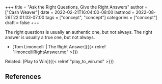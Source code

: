 +++
title = "Ask the Right Questions, Give the Right Answers"
author = ["Cash Weaver"]
date = 2022-02-21T16:04:00-08:00
lastmod = 2022-08-26T22:01:03-07:00
tags = ["concept", "concept"]
categories = ["concept"]
draft = false
+++

The right questions is usually an authentic one, but not always. The right answer is usually a true one, but not always.

-   [Tom Limoncelli | The Right Answer]({{< relref "limoncelliRightAnswer.md" >}})

Related: [Play to Win]({{< relref "play_to_win.md" >}})

## References

<style>.csl-entry{text-indent: -1.5em; margin-left: 1.5em;}</style><div class="csl-bib-body">
</div>
